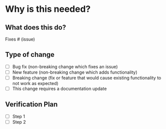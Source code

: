 # Why is this needed?

## What does this do?

<!--
  Include a summary of the change and which issue is fixed.
  Include relevant motivation and context.
  List any dependencies that are required for this change.
-->

Fixes # (issue)

<!--

### Screenshots

Before:

![Before][before]

After:

![After][after]

-->
## Type of change

<!-- Delete options that are not relevant. -->

- [ ] Bug fix (non-breaking change which fixes an issue)
- [ ] New feature (non-breaking change which adds functionality)
- [ ] Breaking change (fix or feature that would cause existing functionality to not work as expected)
- [ ] This change requires a documentation update

## Verification Plan

<!-- How are we going to verify this change? -->

- [ ] Step 1
- [ ] Step 2

[after]: https://user-images.githubusercontent.com/x/y.png
[before]: https://user-images.githubusercontent.com/x/y.png
